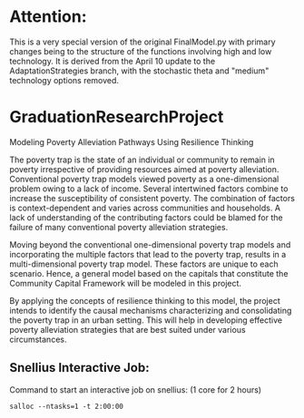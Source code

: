 # Attention:
This is a very special version of the original FinalModel.py with primary changes being to the structure of the functions involving high and low technology. It is derived from the April 10 update to the AdaptationStrategies branch, with the stochastic theta and "medium" technology options removed. 

# GraduationResearchProject
Modeling Poverty Alleviation Pathways Using Resilience Thinking 

The poverty trap is the state of an individual or community to remain in poverty irrespective of providing resources aimed at poverty alleviation. Conventional poverty trap models viewed poverty as a one-dimensional problem owing to a lack of income. Several intertwined factors combine to increase the susceptibility of consistent poverty. The combination of factors is context-dependent and varies across communities and households. A lack of understanding of the contributing factors could be blamed for the failure of many conventional poverty alleviation strategies.


Moving beyond the conventional one-dimensional poverty trap models and incorporating the multiple factors that lead to the poverty trap, results in a multi-dimensional poverty trap model. These factors are unique to each scenario. Hence, a general model based on the capitals that constitute the Community Capital Framework will be modeled in this project. 


By applying the concepts of resilience thinking to this model, the project intends to identify the causal mechanisms characterizing and consolidating the poverty trap in an urban setting. This will help in developing effective poverty alleviation strategies that are best suited under various circumstances.


## Snellius Interactive Job:
Command to start an interactive job on snellius: (1 core for 2 hours)
~~~(bash)
salloc --ntasks=1 -t 2:00:00
~~~
